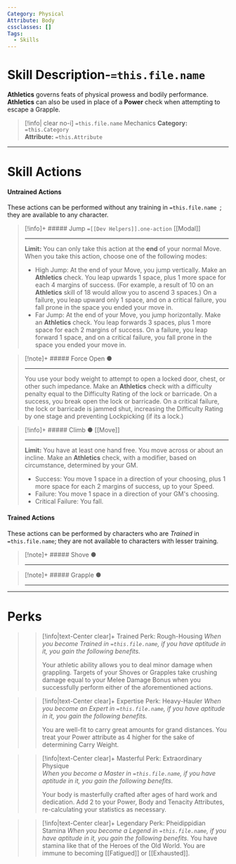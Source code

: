 ```yaml
---
Category: Physical
Attribute: Body
cssclasses: []
Tags:
  - Skills
---
```

# Skill Description-`=this.file.name`
**Athletics** governs feats of physical prowess and bodily performance. **Athletics** can also be used in place of a **Power** check when attempting to escape a Grapple. 
>[!info| clear no-i] `=this.file.name` Mechanics
>**Category:**  `=this.Category`   
>**Attribute:** `=this.Attribute`
- - -
# Skill Actions
#### Untrained Actions
These actions can be performed without any training in `=this.file.name `; they are available to any character. 
>[!info]+ ##### Jump `=[[Dev Helpers]].one-action`
>[[Modal]]
>- - -
>**Limit:** You can only take this action at the **end** of your normal Move.
>When you take this action, choose one of the following modes: 
>- High Jump: At the end of your Move, you jump vertically. Make an **Athletics** check. You leap upwards 1 space, plus 1 more space for each 4 margins of success. (For example, a result of 10 on an **Athletics** skill of 18 would allow you to ascend 3 spaces.) On a failure, you leap upward only 1 space, and on a critical failure, you fall prone in the space you ended your move in.
>- Far Jump: At the end of your Move, you jump horizontally. Make an **Athletics** check. You leap forwards 3 spaces, plus 1 more space for
each 2 margins of success. On a failure, you leap forward 1 space, and on a critical failure, you fall prone in the space you ended your move in.

> [!note]+ ##### Force Open ●
>
>- - -
> You use your body weight to attempt to open a locked door, chest, or other such impedance. Make an **Athletics** check with a difficulty penalty equal to the Difficulty Rating of the lock or barricade. On a success, you break open the lock or barricade. On a critical failure, the lock or barricade is jammed shut, increasing the Difficulty Rating by one stage and preventing Lockpicking (if its a lock.)


>[!info]+ ##### Climb ●
>[[Move]]
>- - -
>**Limit:** You have at least one hand free.
> You move across or about an incline. Make an **Athletics** check, with a modifier, based on circumstance, determined by your GM. 
>- Success: You move 1 space in a direction of your choosing, plus 1 more space for each 2 margins of success, up to your Speed.
>- Failure: You move 1 space in a direction of your GM's choosing.
>- Critical Failure: You fall.

#### Trained Actions
These actions can be performed by characters who are *Trained* in `=this.file.name`; they are not available to characters with lesser training.
> [!note]+ ##### Shove ●
>
>- - -

> [!note]+ ##### Grapple ●
>
>- - -

- - -
# Perks
>> [!info|text-Center clear]+  Trained Perk: Rough-Housing
>> *When you become Trained in `=this.file.name`, if you have aptitude in it, you gain the following benefits.*
>> 
>> Your athletic ability allows you to deal minor damage when grappling. Targets of your Shoves or Grapples take crushing damage equal to your Melee Damage Bonus when you successfully perform either of the aforementioned actions. 

>> [!info|text-Center clear]+ Expertise Perk: Heavy-Hauler
>> *When you become an Expert in `=this.file.name`, if you have aptitude in it, you gain the following benefits.*
>> 
>> You are well-fit to carry great amounts for grand distances. You treat your Power attribute as 4 higher for the sake of determining Carry Weight.

>> [!info|text-Center clear]+ Masterful Perk: Extraordinary Physique  
>> *When you become a Master in `=this.file.name`, if you have aptitude in it, you gain the following benefits.*
>> 
>> Your body is masterfully crafted after ages of hard work and dedication. Add 2 to your Power, Body and Tenacity Attributes, re-calculating your statistics as necessary.  

>> [!info|text-Center clear]+ Legendary Perk: Pheidippidian Stamina
>> *When you become a Legend in `=this.file.name`, if you have aptitude in it, you gain the following benefits.*
>> You have stamina like that of the Heroes of the Old World. You are immune to becoming [[Fatigued]] or [[Exhausted]].